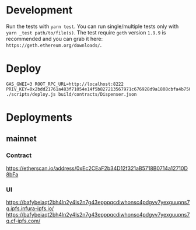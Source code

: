 
# Development

Run the tests with `yarn test`.
You can run single/multiple tests only with `yarn _test path/to/file(s)`.
The test require `geth` version `1.9.9` is recommended and you can grab it here: `https://geth.ethereum.org/downloads/`.


# Deploy

```
GAS_GWEI=3 ROOT_RPC_URL=http://localhost:8222 PRIV_KEY=0x2bdd21761a483f71054e14f5b827213567971c676928d9a1808cbfa4b7501200 ./scripts/deploy.js build/contracts/Dispenser.json
```

# Deployments
## mainnet
### Contract
https://etherscan.io/address/0xEc2CEaF2b34D12f321aB5718B0714a12710D8bFa
### UI
https://bafybeiaqt2bh4ln2y4ls2n7g43epppqcdiwhonsc4pdgvv7yexguupns7q.ipfs.infura-ipfs.io/
https://bafybeiaqt2bh4ln2y4ls2n7g43epppqcdiwhonsc4pdgvv7yexguupns7q.cf-ipfs.com/

